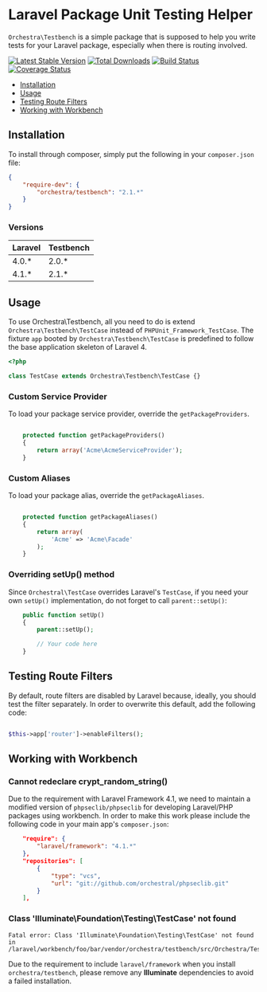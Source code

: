 Laravel Package Unit Testing Helper
==============

`Orchestra\Testbench` is a simple package that is supposed to help you write tests for your Laravel package, especially when there is routing involved.

[![Latest Stable Version](https://poser.pugx.org/orchestra/testbench/v/stable.png)](https://packagist.org/packages/orchestra/testbench) 
[![Total Downloads](https://poser.pugx.org/orchestra/testbench/downloads.png)](https://packagist.org/packages/orchestra/testbench) 
[![Build Status](https://travis-ci.org/orchestral/testbench.png?branch=2.1)](https://travis-ci.org/orchestral/testbench) 
[![Coverage Status](https://coveralls.io/repos/orchestral/testbench/badge.png?branch=2.1)](https://coveralls.io/r/orchestral/testbench?branch=2.1)

* [Installation](#installation)
* [Usage](#usage)
* [Testing Route Filters](#testing-route-filters)
* [Working with Workbench](#working-with-workbench)

## Installation

To install through composer, simply put the following in your `composer.json` file:

```json
{
	"require-dev": {
		"orchestra/testbench": "2.1.*"
	}
}
```

### Versions

 Laravel  | Testbench
:---------|:----------
 4.0.*    | 2.0.*
 4.1.*    | 2.1.*

## Usage

To use Orchestra\Testbench, all you need to do is extend `Orchestra\Testbench\TestCase` instead of `PHPUnit_Framework_TestCase`. The fixture `app` booted by `Orchestra\Testbench\TestCase` is predefined to follow the base application skeleton of Laravel 4.

```php
<?php

class TestCase extends Orchestra\Testbench\TestCase {}

```

### Custom Service Provider

To load your package service provider, override the `getPackageProviders`.

```php

	protected function getPackageProviders()
	{
		return array('Acme\AcmeServiceProvider');
	}
```

### Custom Aliases

To load your package alias, override the `getPackageAliases`.

```php

	protected function getPackageAliases()
	{
		return array(
			'Acme' => 'Acme\Facade'
		);
	}
```

### Overriding setUp() method

Since `Orchestral\TestCase` overrides Laravel's `TestCase`, if you need your own `setUp()` implementation, do not forget to call `parent::setUp()`:

```php
    public function setUp()
    {
    	parent::setUp();

    	// Your code here
    }
```

## Testing Route Filters

By default, route filters are disabled by Laravel because, ideally, you should test the filter separately. In order to overwrite this default, add the following code:

```php

$this->app['router']->enableFilters();
```

## Working with Workbench

### Cannot redeclare crypt_random_string()

Due to the requirement with Laravel Framework 4.1, we need to maintain a modified version of `phpseclib/phpseclib` for developing Laravel/PHP packages using workbench. In order to make this work please include the following code in your main app's `composer.json`:

```json
	"require": {
		"laravel/framework": "4.1.*"
	},
	"repositories": [
        {
            "type": "vcs",
            "url": "git://github.com/orchestral/phpseclib.git"
        }
    ],
```

### Class 'Illuminate\Foundation\Testing\TestCase' not found

	Fatal error: Class 'Illuminate\Foundation\Testing\TestCase' not found in /laravel/workbench/foo/bar/vendor/orchestra/testbench/src/Orchestra/Testbench/TestCase.php

Due to the requirement to include `laravel/framework` when you install `orchestra/testbench`, please remove any **Illuminate** dependencies to avoid a failed installation.
